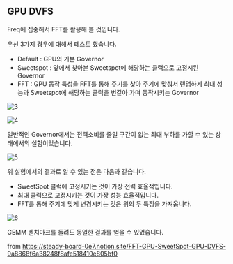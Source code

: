 
## GPU DVFS
Freq에 집중해서 FFT를 활용해 볼 것입니다.

우선 3가지 경우에 대해서 테스트 했습니다.

- Default : GPU의 기본 Governor
- Sweetspot : 앞에서 찾아본 Sweetspot에 해당하는 클럭으로 고정시킨 Governor
- FFT : GPU 동작 특성을 FFT를 통해 주기를 찾아 주기에 맞춰서 랜덤하게 최대 성능과 Sweetspot에 해당하는 클럭을 번갈아 가며 동작시키는 Governor


![3](https://github.com/user-attachments/assets/a8654124-3940-4e51-a758-452377761987)



![4](https://github.com/user-attachments/assets/b9fbe49e-5b0e-4e2e-8700-190db657e003)

일반적인 Governor에서는 전력소비를 줄일 구간이 없는 최대 부하를 가할 수 있는 상태에서의 실험이었습니다.



![5](https://github.com/user-attachments/assets/40d16f41-2761-47a1-8c87-5cdf04508ba7)

위 실험에서의 결과로 알 수 있는 점은 다음과 같습니다.

- SweetSpot 클럭에 고정시키는 것이 가장 전력 효율적입니다.
- 최대 클럭으로 고정시키는 것이 가장 성능 효율적입니다.
- FFT를 통해 주기에 맞게 변경시키는 것은 위의 두 특징을 가져옵니다.


![6](https://github.com/user-attachments/assets/2eb0601d-d66c-48c9-9156-95c87e07717e)

GEMM 벤치마크를 돌려도 동일한 결과를 얻을 수 있었습니다.

from https://steady-board-0e7.notion.site/FFT-GPU-SweetSpot-GPU-DVFS-9a8868f6a38248f8afe518410e805bf0
